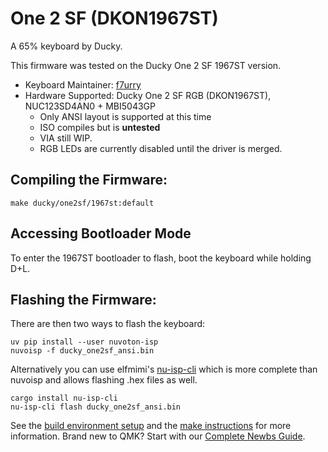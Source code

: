 # One 2 SF (DKON1967ST)

A 65% keyboard by Ducky.

This firmware was tested on the Ducky One 2 SF 1967ST version.

* Keyboard Maintainer: [f7urry](https://github.com/f7urry)
* Hardware Supported: Ducky One 2 SF RGB (DKON1967ST), NUC123SD4AN0 + MBI5043GP
  * Only ANSI layout is supported at this time
  * ISO compiles but is **untested**
  * VIA still WIP.
  * RGB LEDs are currently disabled until the driver is merged.

## Compiling the Firmware:

    make ducky/one2sf/1967st:default

## Accessing Bootloader Mode

To enter the 1967ST bootloader to flash, boot the keyboard while holding D+L.

## Flashing the Firmware:

There are then two ways to flash the keyboard:

    uv pip install --user nuvoton-isp
    nuvoisp -f ducky_one2sf_ansi.bin

Alternatively you can use elfmimi's [nu-isp-cli](https://lib.rs/crates/nu-isp-cli) which is more complete than nuvoisp and allows flashing .hex files as well.

    cargo install nu-isp-cli
    nu-isp-cli flash ducky_one2sf_ansi.bin

See the [build environment setup](https://docs.qmk.fm/#/getting_started_build_tools) and the [make instructions](https://docs.qmk.fm/#/getting_started_make_guide) for more information. Brand new to QMK? Start with our [Complete Newbs Guide](https://docs.qmk.fm/#/newbs).
